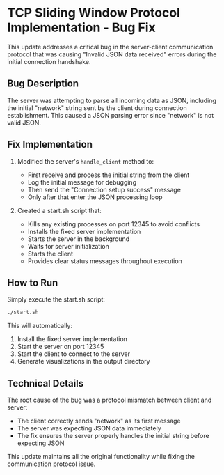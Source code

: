 # TCP Sliding Window Protocol Implementation - Bug Fix

This update addresses a critical bug in the server-client communication protocol that was causing "Invalid JSON data received" errors during the initial connection handshake.

## Bug Description

The server was attempting to parse all incoming data as JSON, including the initial "network" string sent by the client during connection establishment. This caused a JSON parsing error since "network" is not valid JSON.

## Fix Implementation

1. Modified the server's `handle_client` method to:
   - First receive and process the initial string from the client
   - Log the initial message for debugging
   - Then send the "Connection setup success" message
   - Only after that enter the JSON processing loop

2. Created a start.sh script that:
   - Kills any existing processes on port 12345 to avoid conflicts
   - Installs the fixed server implementation
   - Starts the server in the background
   - Waits for server initialization
   - Starts the client
   - Provides clear status messages throughout execution

## How to Run

Simply execute the start.sh script:

```bash
./start.sh
```

This will automatically:
1. Install the fixed server implementation
2. Start the server on port 12345
3. Start the client to connect to the server
4. Generate visualizations in the output directory

## Technical Details

The root cause of the bug was a protocol mismatch between client and server:

- The client correctly sends "network" as its first message
- The server was expecting JSON data immediately
- The fix ensures the server properly handles the initial string before expecting JSON

This update maintains all the original functionality while fixing the communication protocol issue.
